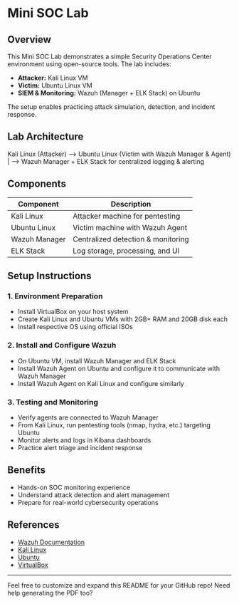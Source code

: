 # Mini SOC Lab

## Overview
This Mini SOC Lab demonstrates a simple Security Operations Center environment using open-source tools. The lab includes:

- **Attacker:** Kali Linux VM  
- **Victim:** Ubuntu Linux VM  
- **SIEM & Monitoring:** Wazuh (Manager + ELK Stack) on Ubuntu  

The setup enables practicing attack simulation, detection, and incident response.

## Lab Architecture

Kali Linux (Attacker) --> Ubuntu Linux (Victim with Wazuh Manager & Agent)
|
--> Wazuh Manager + ELK Stack for centralized logging & alerting


## Components
| Component     | Description                         |
|---------------|-----------------------------------|
| Kali Linux    | Attacker machine for pentesting   |
| Ubuntu Linux  | Victim machine with Wazuh Agent   |
| Wazuh Manager | Centralized detection & monitoring|
| ELK Stack     | Log storage, processing, and UI   |

## Setup Instructions

### 1. Environment Preparation
- Install VirtualBox on your host system  
- Create Kali Linux and Ubuntu VMs with 2GB+ RAM and 20GB disk each  
- Install respective OS using official ISOs

### 2. Install and Configure Wazuh
- On Ubuntu VM, install Wazuh Manager and ELK Stack  
- Install Wazuh Agent on Ubuntu and configure it to communicate with Wazuh Manager  
- Install Wazuh Agent on Kali Linux and configure similarly

### 3. Testing and Monitoring
- Verify agents are connected to Wazuh Manager  
- From Kali Linux, run pentesting tools (nmap, hydra, etc.) targeting Ubuntu  
- Monitor alerts and logs in Kibana dashboards  
- Practice alert triage and incident response

## Benefits
- Hands-on SOC monitoring experience  
- Understand attack detection and alert management  
- Prepare for real-world cybersecurity operations

## References
- [Wazuh Documentation](https://documentation.wazuh.com/)  
- [Kali Linux](https://www.kali.org/)  
- [Ubuntu](https://ubuntu.com/)  
- [VirtualBox](https://www.virtualbox.org/)

---

Feel free to customize and expand this README for your GitHub repo! Need help generating the PDF too?
